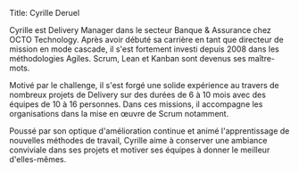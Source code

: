 Title: Cyrille Deruel

Cyrille est Delivery Manager dans le secteur Banque & Assurance chez OCTO Technology.
Après avoir débuté sa carrière en tant que directeur de mission en mode cascade, il s'est fortement investi depuis 2008 dans les méthodologies Agiles.
Scrum, Lean et Kanban sont devenus ses maître-mots.

Motivé par le challenge, il s'est forgé une solide expérience au travers de nombreux projets de Delivery sur des durées de 6 à 10 mois avec des équipes de 10 à 16 personnes.
Dans ces missions, il accompagne les organisations dans la mise en œuvre de Scrum notamment.

Poussé par son optique d'amélioration continue et animé l'apprentissage de nouvelles méthodes de travail, Cyrille aime à conserver une ambiance conviviale dans ses projets et motiver ses équipes à donner le meilleur d'elles-mêmes.
